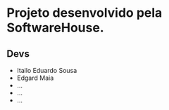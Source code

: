 # Projeto desenvolvido pela SoftwareHouse.

## Devs
- Itallo Eduardo Sousa
- Edgard Maia
- ...
- ...
- ...
